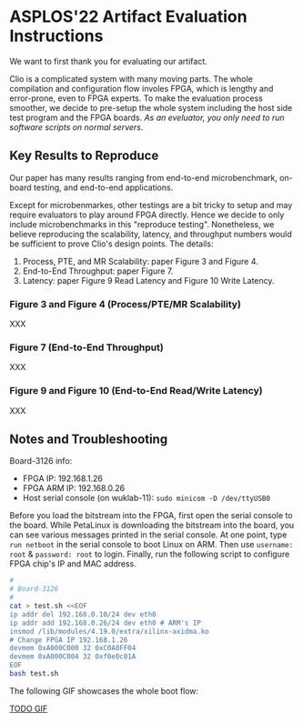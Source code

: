 # ASPLOS'22 Artifact Evaluation Instructions

We want to first thank you for evaluating our artifact.

Clio is a complicated system with many moving parts.
The whole compilation and configuration flow involes FPGA,
which is lengthy and error-prone, even to FPGA experts.
To make the evaluation process smoother, we decide to pre-setup the whole system including the host side test program and the FPGA boards. _As an eveluator, you only need to run software scripts on normal servers_.

## Key Results to Reproduce

Our paper has many results ranging from end-to-end microbenchmark, on-board testing, and end-to-end applications.

Except for microbenmarkes, other testings are a bit tricky to setup
and may require evaluators to play around FPGA directly.
Hence we decide to only include microbenchmarks in this "reproduce testing".
Nonetheless, we believe reproducing the scalability, latency, and throughput numbers would be sufficient to prove Clio's design points. The details:

1. Process, PTE, and MR Scalability: paper Figure 3 and Figure 4.
2. End-to-End Throughput: paper Figure 7.
3. Latency: paper Figure 9 Read Latency and Figure 10 Write Latency.

### Figure 3 and Figure 4 (Process/PTE/MR Scalability)

XXX

### Figure 7 (End-to-End Throughput)

XXX

### Figure 9 and Figure 10 (End-to-End Read/Write Latency)

XXX

## Notes and Troubleshooting

Board-3126 info:
- FPGA IP:      192.168.1.26
- FPGA ARM IP:  192.168.0.26
- Host serial console (on wuklab-11): `sudo minicom -D /dev/ttyUSB0`

Before you load the bitstream into the FPGA, first open the serial console to the board. While PetaLinux is downloading the bitstream into the board, you can see various messages printed in the serial console. At one point, type `run netboot` in the serial console to boot Linux on ARM. Then use `username: root` & `password: root` to login. Finally, run the following script to configure FPGA chip's IP and MAC address.

```bash
#
# Board-3126
#
cat > test.sh <<EOF
ip addr del 192.168.0.10/24 dev eth0
ip addr add 192.168.0.26/24 dev eth0 # ARM's IP
insmod /lib/modules/4.19.0/extra/xilinx-axidma.ko
# Change FPGA IP 192.168.1.26
devmem 0xA000C000 32 0xC0A8FF04
devmem 0xA000C004 32 0xf0e0c01A
EOF
bash test.sh
```

The following GIF showcases the whole boot flow:

[TODO GIF]()